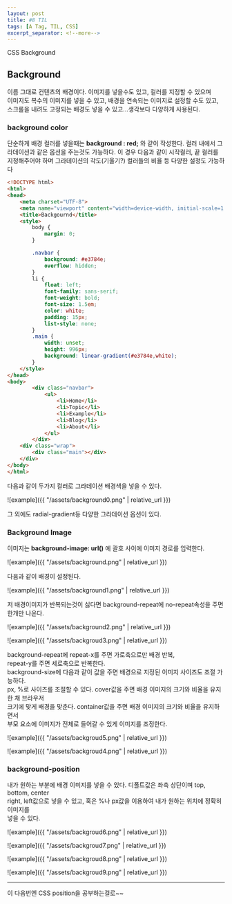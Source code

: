 ```yaml
---
layout: post
title: #8 TIL 
tags: [A Tag, TIL, CSS]
excerpt_separator: <!--more-->
---
```

 
CSS Background  
<!--more-->

## Background
 이름 그대로 컨텐츠의 배경이다. 이미지를 넣을수도 있고, 컬러를 지정할 수 있으며  
 이미지도 복수의 이미지를 넣을 수 있고, 배경을 연속되는 이미지로 설정할 수도 있고,  
 스크롤을 내려도 고정되는 배경도 넣을 수 있고...생각보다 다양하게 사용된다.  
  
  
### background color

단순하게 배경 컬러를 넣을때는 **background : red;** 와 같이 작성한다. 
컬러 내에서 그라데이션과 같은 옵션을 주는것도 가능하다. 이 경우 다음과 같이 시작컬러, 끝 컬러를  
지정해주어야 하며 그라데이션의 각도(기울기?)  컬러들의 비율 등 다양한 설정도 가능하다  
  
~~~HTML
<!DOCTYPE html>
<html>
<head>
    <meta charset="UTF-8">
    <meta name="viewport" content="width=device-width, initial-scale=1.0">
    <title>Backgournd</title>
    <style>
        body {
            margin: 0;
        }

        .navbar {
            background: #e3784e;
            overflow: hidden;
        }       
        li {
            float: left;
            font-family: sans-serif;
            font-weight: bold;
            font-size: 1.5em;
            color: white;
            padding: 15px;
            list-style: none;
        }
        .main {
            width: unset;
            height: 996px;
            background: linear-gradient(#e3784e,white);
        }
    </style>
</head>
<body>
        <div class="navbar">
            <ul>
                <li>Home</li>
                <li>Topic</li>
                <li>Example</li>
                <li>Blog</li>
                <li>About</li>
            </ul>
        </div>
    <div class="wrap">
        <div class="main"></div>
    </div>
</body>
</html>
~~~


다음과 같이 두가지 컬러로 그라데이션 배경색을 넣을 수 있다.  

  ![example]({{ "/assets/background0.png" | relative_url }})

  
그 외에도 radial-gradient등 다양한 그라데이션 옵션이 있다. 

### Background Image
  
  
이미지는 **background-image: url()** 에 괄호 사이에 이미지 경로를 입력한다.  

  
  ![example]({{ "/assets/background.png" | relative_url }})

다음과 같이 배경이 설정된다.   
  
  ![example]({{ "/assets/background1.png" | relative_url }})
  
  
저 배경이미지가 반복되는것이 싫다면 background-repeat에 no-repeat속성을 주면 한개만 나온다.  

  ![example]({{ "/assets/background2.png" | relative_url }})
    
  
  ![example]({{ "/assets/backgroud3.png" | relative_url }})
  
background-repeat에 repeat-x를 주면 가로축으로만 배경 반복,  
repeat-y를 주면 세로축으로 반복한다.  
background-size에 다음과 같이 값을 주면 배경으로 지정된 이미지 사이즈도 조절 가능하다.  
px, %로 사이즈를 조절할 수 있다. cover값을 주면 배경 이미지의 크기와 비율을 유지한 채 브라우저   
크기에 맞게 배경을 맞춘다. container값을 주면 배경 이미지의 크기와 비율을 유지하면서  
부모 요소에 이미지가 전체로 들어갈 수 있게 이미지를 조정한다.  

![example]({{ "/assets/backgroud5.png" | relative_url }})   
    

![example]({{ "/assets/backgroud4.png" | relative_url }})

### background-position
  
  내가 원하는 부분에 배경 이미지를 넣을 수 있다. 디폴트값은 좌측 상단이며 top, bottom, center  
  right, left값으로 넣을 수 있고, 혹은 %나 px값을 이용하여 내가 원하는 위치에 정확히 이미지를  
  넣을 수 있다. 
    
  ![example]({{ "/assets/backgroud6.png" | relative_url }})  
    
  ![example]({{ "/assets/backgroud7.png" | relative_url }}) 
     
  ![example]({{ "/assets/backgroud8.png" | relative_url }}) 
     
  ![example]({{ "/assets/backgroud9.png" | relative_url }})  


---

이 다음번엔 CSS position을 공부하는걸로~~
